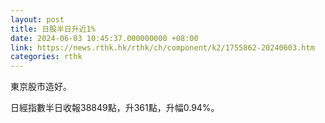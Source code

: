 ```yaml
---
layout: post
title: 日股半日升近1%
date: 2024-06-03 10:45:37.000000000 +08:00
link: https://news.rthk.hk/rthk/ch/component/k2/1755862-20240603.htm
categories: rthk
---
```


東京股市造好。

日經指數半日收報38849點，升361點，升幅0.94%。
